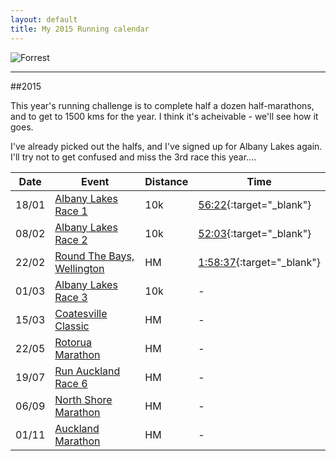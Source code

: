 ```yaml
---
layout: default
title: My 2015 Running calendar
---
```


![Forrest](http://www.moviequotesandmore.com/image-files/forrest-gump-quotes-23.jpg)

---

##2015

This year's running challenge is to complete half a dozen half-marathons, and to get to 1500 kms for the year. I think it's acheivable - we'll see how it goes.

I've already picked out the halfs, and I've signed up for Albany Lakes again. I'll try not to get confused and miss the 3rd race this year....



| Date | Event | Distance | Time |
| ---- | ----- | ---- | ------ |
| 18/01 | [Albany Lakes Race 1](http://albanylakes.co.nz/) | 10k | [56:22](http://tiktok.biz/albanylakes/2015r1/0010){:target="_blank"} |
| 08/02 | [Albany Lakes Race 2](http://albanylakes.co.nz/) | 10k | [52:03](http://tiktok.biz/albanylakes/2015r2/0010){:target="_blank"} |
| 22/02 | [Round The Bays, Wellington](http://wellingtonroundthebays.co.nz/) | HM | [1:58:37](http://tiktok.biz/wellingtonroundthebays/2015/30328){:target="_blank"} |
| 01/03 | [Albany Lakes Race 3](http://albanylakes.co.nz/) | 10k | - |
| 15/03 | [Coatesville Classic](http://coatesvilleclassic.co.nz/) | HM | - |
| 22/05 | [Rotorua Marathon](http://www.rotoruamarathon.co.nz/) | HM | - |
| 19/07 | [Run Auckland Race 6](http://www.runauckland.co.nz/) | HM | - |
| 06/09 | [North Shore Marathon](http://www.northshoremarathon.co.nz/) | HM | - |
| 01/11 | [Auckland Marathon](http://www.aucklandmarathon.co.nz/) | HM | - |


